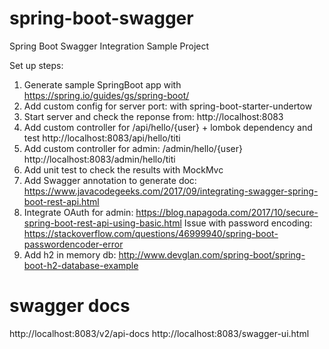 # spring-boot-swagger
Spring Boot Swagger Integration Sample Project

Set up steps:
1. Generate sample SpringBoot app with https://spring.io/guides/gs/spring-boot/
2. Add custom config for server port: with spring-boot-starter-undertow
3. Start server and check the reponse from: http://localhost:8083
4. Add custom controller for /api/hello/{user} + lombok dependency and test http://localhost:8083/api/hello/titi
5. Add custom controller for admin: /admin/hello/{user}
http://localhost:8083/admin/hello/titi
6. Add unit test to check the results with MockMvc
7. Add Swagger annotation to generate doc: https://www.javacodegeeks.com/2017/09/integrating-swagger-spring-boot-rest-api.html
8. Integrate OAuth for admin: https://blog.napagoda.com/2017/10/secure-spring-boot-rest-api-using-basic.html
Issue with password encoding: https://stackoverflow.com/questions/46999940/spring-boot-passwordencoder-error
9. Add h2 in memory db: http://www.devglan.com/spring-boot/spring-boot-h2-database-example

# swagger docs
http://localhost:8083/v2/api-docs
http://localhost:8083/swagger-ui.html

